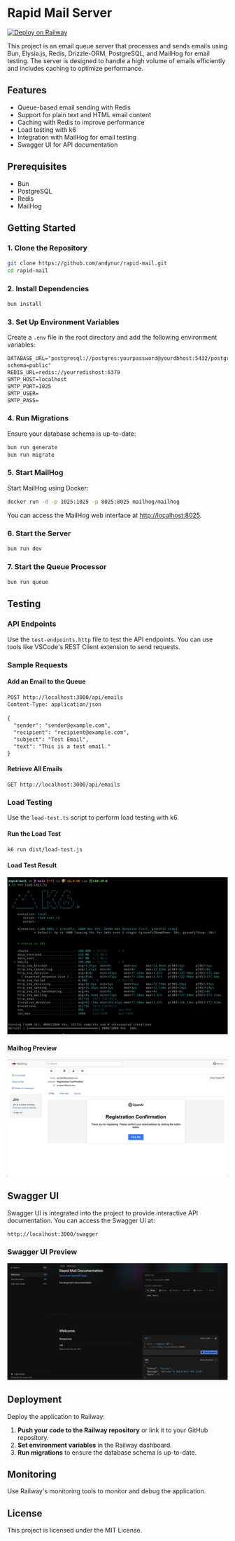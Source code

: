 # Rapid Mail Server

[![Deploy on Railway](https://railway.app/button.svg)](https://railway.app/template/nKmLng?referralCode=rqOHQs)

This project is an email queue server that processes and sends emails using Bun, Elysia.js, Redis, Drizzle-ORM, PostgreSQL, and MailHog for email testing. The server is designed to handle a high volume of emails efficiently and includes caching to optimize performance.


## Features

- Queue-based email sending with Redis
- Support for plain text and HTML email content
- Caching with Redis to improve performance
- Load testing with k6
- Integration with MailHog for email testing
- Swagger UI for API documentation

## Prerequisites

- Bun
- PostgreSQL
- Redis
- MailHog

## Getting Started

### 1. Clone the Repository

```bash
git clone https://github.com/andynur/rapid-mail.git
cd rapid-mail
```

### 2. Install Dependencies

```bash
bun install
```

### 3. Set Up Environment Variables

Create a `.env` file in the root directory and add the following environment variables:

```plaintext
DATABASE_URL="postgresql://postgres:yourpassword@yourdbhost:5432/postgres?schema=public"
REDIS_URL=redis://yourredishost:6379
SMTP_HOST=localhost
SMTP_PORT=1025
SMTP_USER=
SMTP_PASS=
```

### 4. Run Migrations

Ensure your database schema is up-to-date:

```bash
bun run generate
bun run migrate
```

### 5. Start MailHog

Start MailHog using Docker:

```bash
docker run -d -p 1025:1025 -p 8025:8025 mailhog/mailhog
```

You can access the MailHog web interface at [http://localhost:8025](http://localhost:8025).

### 6. Start the Server

```bash
bun run dev
```

### 7. Start the Queue Processor

```bash
bun run queue
```

## Testing

### API Endpoints

Use the `test-endpoints.http` file to test the API endpoints. You can use tools like VSCode's REST Client extension to send requests.

### Sample Requests

#### Add an Email to the Queue

```http
POST http://localhost:3000/api/emails
Content-Type: application/json

{
  "sender": "sender@example.com",
  "recipient": "recipient@example.com",
  "subject": "Test Email",
  "text": "This is a test email."
}
```

#### Retrieve All Emails

```http
GET http://localhost:3000/api/emails
```

### Load Testing

Use the `load-test.ts` script to perform load testing with k6.

#### Run the Load Test

```bash
k6 run dist/load-test.js
```

#### Load Test Result
![K6 Test Result](./assets/k6-preview.png)

#### Mailhog Preview
![Mailhog Preview](./assets/mailhog-preview.png)

## Swagger UI

Swagger UI is integrated into the project to provide interactive API documentation. You can access the Swagger UI at:

```
http://localhost:3000/swagger
```

### Swagger UI Preview

![Swagger UI Preview](./assets/swagger-ui.png)



## Deployment

Deploy the application to Railway:

1. **Push your code to the Railway repository** or link it to your GitHub repository.
2. **Set environment variables** in the Railway dashboard.
3. **Run migrations** to ensure the database schema is up-to-date.

## Monitoring

Use Railway's monitoring tools to monitor and debug the application.

## License

This project is licensed under the MIT License.